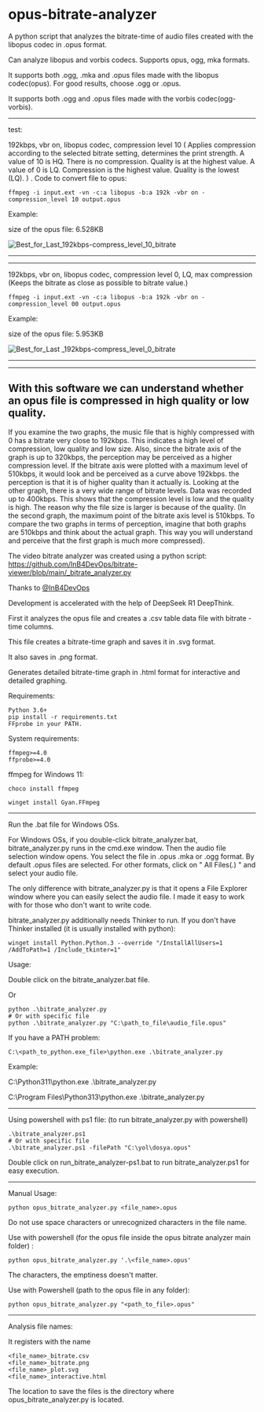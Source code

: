 # opus-bitrate-analyzer
A python script that analyzes the bitrate-time of audio files created with the libopus codec in .opus format.

Can analyze libopus and vorbis codecs.
Supports opus, ogg, mka formats.

It supports both .ogg, .mka and .opus files made with the libopus codec(opus). For good results, choose .ogg or .opus.

It supports both .ogg and .opus files made with the vorbis codec(ogg-vorbis).

----
test:

192kbps, vbr on, libopus codec, compression level 10 ( Applies compression according to the selected bitrate setting, determines the print strength. A value of 10 is HQ. There is no compression. Quality is at the highest value. A value of 0 is LQ. Compression is the highest value. Quality is the lowest (LQ). ) . 
Code to convert file to opus:

    ffmpeg -i input.ext -vn -c:a libopus -b:a 192k -vbr on -compression_level 10 output.opus

Example:

size of the opus file: 6.528KB

![Best_for_Last_192kbps-compress_level_10_bitrate](https://github.com/user-attachments/assets/5c68f41c-4cd9-4693-9d0b-3d344f2b2bb6)

-------
-------
192kbps, vbr on, libopus codec, compression level 0, LQ, max compression (Keeps the bitrate as close as possible to bitrate value.)

    ffmpeg -i input.ext -vn -c:a libopus -b:a 192k -vbr on -compression_level 00 output.opus   

Example:

size of the opus file: 5.953KB

![Best_for_Last _192kbps-compress_level_0_bitrate](https://github.com/user-attachments/assets/b6594a92-ad3c-498c-b957-ce7f7f019d8e)


--------
--------
With this software we can understand whether an opus file is compressed in high quality or low quality.
--------
If you examine the two graphs, the music file that is highly compressed with 0 has a bitrate very close to 192kbps. This indicates a high level of compression, low quality and low size. Also, since the bitrate axis of the graph is up to 320kbps, the perception may be perceived as a higher compression level. If the bitrate axis were plotted with a maximum level of 510kbps, it would look and be perceived as a curve above 192kbps. the perception is that it is of higher quality than it actually is.
Looking at the other graph, there is a very wide range of bitrate levels. Data was recorded up to 400kbps. This shows that the compression level is low and the quality is high. The reason why the file size is larger is because of the quality. 
(In the second graph, the maximum point of the bitrate axis level is 510kbps. To compare the two graphs in terms of perception, imagine that both graphs are 510kbps and think about the actual graph. This way you will understand and perceive that the first graph is much more compressed).

The video bitrate analyzer was created using a python script:
https://github.com/InB4DevOps/bitrate-viewer/blob/main/_bitrate_analyzer.py

Thanks to [@InB4DevOps](https://github.com/InB4DevOps) 

Development is accelerated with the help of DeepSeek R1 DeepThink.

First it analyzes the opus file and creates a .csv table data file with bitrate - time columns.

This file creates a bitrate-time graph and saves it in .svg format.

It also saves in .png format.

Generates detailed bitrate-time graph in .html format for interactive and detailed graphing.

Requirements:

    Python 3.6+
    pip install -r requirements.txt
    FFprobe in your PATH.

System requirements:

    ffmpeg>=4.0
    ffprobe>=4.0

ffmpeg for Windows 11:

    choco install ffmpeg

    winget install Gyan.FFmpeg

------

Run the .bat file for Windows OSs.

For Windows OSs, if you double-click bitrate_analyzer.bat, bitrate_analyzer.py runs in the cmd.exe window. Then the audio file selection window opens. You select the file in .opus .mka or .ogg format. By default .opus files are selected. For other formats, click on " All Files(*.*) " and select your audio file.

The only difference with bitrate_analyzer.py is that it opens a File Explorer window where you can easily select the audio file. I made it easy to work with for those who don't want to write code.

bitrate_analyzer.py additionally needs Thinker to run.
If you don't have Thinker installed (it is usually installed with python):

    winget install Python.Python.3 --override "/InstallAllUsers=1 /AddToPath=1 /Include_tkinter=1"

Usage:

Double click on the bitrate_analyzer.bat file.

Or

    python .\bitrate_analyzer.py
    # Or with specific file
    python .\bitrate_analyzer.py "C:\path_to_file\audio_file.opus"

If you have a PATH problem:

    C:\<path_to_python.exe_file>\python.exe .\bitrate_analyzer.py

Example:

C:\Python311\python.exe .\bitrate_analyzer.py

C:\Program Files\Python313\python.exe .\bitrate_analyzer.py

------

Using powershell with ps1 file:
(to run bitrate_analyzer.py with powershell)

    .\bitrate_analyzer.ps1
    # Or with specific file
    .\bitrate_analyzer.ps1 -filePath "C:\yol\dosya.opus"

Double click on run_bitrate_analyzer-ps1.bat to run bitrate_analyzer.ps1 for easy execution.

------

Manual Usage:

    python opus_bitrate_analyzer.py <file_name>.opus

Do not use space characters or unrecognized characters in the file name.


Use with powershell (for the opus file inside the opus bitrate analyzer main folder) :

    python opus_bitrate_analyzer.py '.\<file_name>.opus'

The characters, the emptiness doesn't matter.


Use with Powershell (path to the opus file in any folder):

    python opus_bitrate_analyzer.py "<path_to_file>.opus"

------

Analysis file names:

It registers with the name

    <file_name>_bitrate.csv
    <file_name>_bitrate.png
    <file_name>_plot.svg
    <file_name>_interactive.html

The location to save the files is the directory where opus_bitrate_analyzer.py is located.
 


